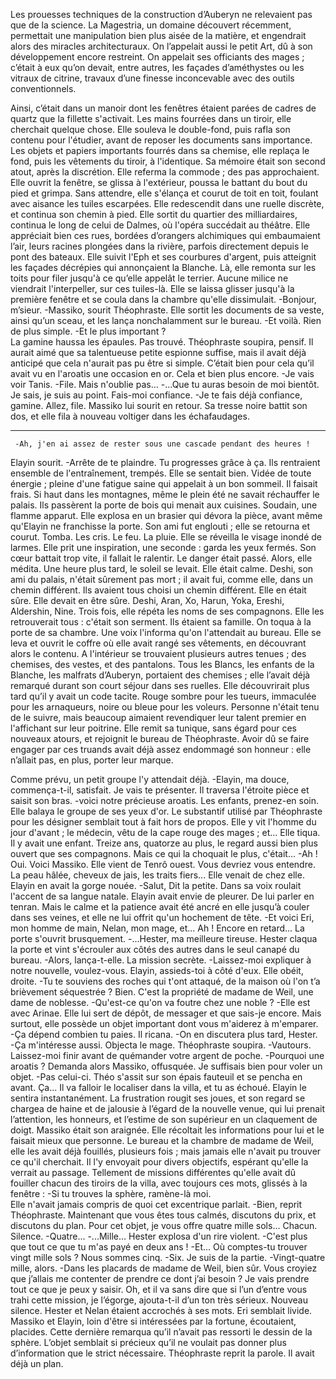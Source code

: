 
Les prouesses techniques de la construction d’Auberyn ne relevaient pas que de la science. La Magestria, un domaine découvert récemment, permettait une manipulation bien plus aisée de la matière, et engendrait alors des miracles architecturaux. On l’appelait aussi le petit Art, dû à son développement encore restreint. On appelait ses officiants des mages ; c’était à eux qu’on devait, entre autres, les façades d’améthystes ou les vitraux de citrine, travaux d’une finesse inconcevable avec des outils conventionnels.
 
Ainsi, c’était dans un manoir dont les fenêtres étaient parées de cadres de quartz que la fillette s'activait. Les mains fourrées dans un tiroir, elle cherchait quelque chose. 
Elle souleva le double-fond, puis rafla son contenu pour l'étudier, avant de reposer les documents sans importance. Les objets et papiers importants fourrés dans sa chemise, elle replaça le fond, puis les vêtements du tiroir, à l'identique. Sa mémoire était son second atout, après la discrétion. Elle referma la commode ; des pas approchaient. Elle ouvrit la fenêtre, se glissa à l'extérieur, poussa le battant du bout du pied et grimpa. Sans attendre, elle s'élança et courut de toit en toit, foulant avec aisance les tuiles escarpées. Elle redescendit dans une ruelle discrète, et continua son chemin à pied. Elle sortit du quartier des milliardaires, continua le long de celui de Dalmes, où l'opéra succédait au théâtre. Elle appréciait bien ces rues, bordées d’orangers alchimiques qui embaumaient l’air, leurs racines plongées dans la rivière, parfois directement depuis le pont des bateaux. Elle suivit l'Eph et ses courbures d'argent, puis atteignit les façades décrépies qui annonçaient la Blanche. Là, elle remonta sur les toits pour filer jusqu'à ce qu’elle appelât le terrier. Aucune milice ne viendrait l'interpeller, sur ces tuiles-là. Elle se laissa glisser jusqu'à la première fenêtre et se coula dans la chambre qu'elle dissimulait.
  -Bonjour, m’sieur.
  -Massiko, sourit Théophraste.
  Elle sortit les documents de sa veste, ainsi qu’un sceau, et les lança nonchalamment sur le bureau.
  -Et voilà. Rien de plus simple.
  -Et le plus important ?  
La gamine haussa les épaules. Pas trouvé.
 Théophraste soupira, pensif. Il aurait aimé que sa talentueuse petite espionne suffise, mais il avait déjà anticipé que cela n'aurait pas pu être si simple. C’était bien pour cela qu’il avait vu en l'aroatis une occasion en or. Cela et bien plus encore.
  -Je vais voir Tanis.
  -File. Mais n'oublie pas...
  -...Que tu auras besoin de moi bientôt. Je sais, je suis au point. Fais-moi confiance.
  -Je te fais déjà confiance, gamine. Allez, file. 
Massiko lui sourit en retour. Sa tresse noire battit son dos, et elle fila à nouveau voltiger dans les échafaudages. 

* * * 
 
 	 -Ah, j'en ai assez de rester sous une cascade pendant des heures ! 
  Elayin sourit.
  -Arrête de te plaindre. Tu progresses grâce à ça. 
  Ils rentraient ensemble de l'entraînement, trempés. Elle se sentait bien. Vidée de toute énergie ; pleine d'une fatigue saine qui appelait à un bon sommeil. 
Il faisait frais. Si haut dans les montagnes, même le plein été ne savait réchauffer le palais. Ils passèrent la porte de bois qui menait aux cuisines. 
Soudain, une flamme apparut. Elle explosa en un brasier qui dévora la pièce, avant même qu'Elayin ne franchisse la porte. Son ami fut englouti ; elle se retourna et courut. Tomba. Les cris. Le feu. La pluie.
Elle se réveilla le visage inondé de larmes. Elle prit une inspiration, une seconde : garda les yeux fermés. Son cœur battait trop vite, il fallait le ralentir. Le danger était passé. 
Alors, elle médita.
Une heure plus tard, le soleil se levait. Elle était calme. Deshi, son ami du palais, n'était sûrement pas mort ; il avait fui, comme elle, dans un chemin différent. Ils avaient tous choisi un chemin différent. Elle en était sûre. Elle devait en être sûre.
Deshi, Aran, Xo, Harun, Yoka, Ereshi, Aldershin, Nine.
Trois fois, elle répéta les noms de ses compagnons. Elle les retrouverait tous : c'était son serment. Ils étaient sa famille. 
On toqua à la porte de sa chambre. Une voix l'informa qu'on l'attendait au bureau. Elle se leva et ouvrit le coffre où elle avait rangé ses vêtements, en découvrant alors le contenu. A l'intérieur se trouvaient plusieurs autres tenues ; des chemises, des vestes, et des pantalons. Tous les Blancs, les enfants de la Blanche, les malfrats d’Auberyn, portaient des chemises ; elle l’avait déjà remarqué durant son court séjour dans ses ruelles. Elle découvrirait plus tard qu’il y avait un code tacite. Rouge sombre pour les tueurs, immaculée pour les arnaqueurs, noire ou bleue pour les voleurs. Personne n'était tenu de le suivre, mais beaucoup aimaient revendiquer leur talent premier en l'affichant sur leur poitrine.
Elle remit sa tunique, sans égard pour ces nouveaux atours, et rejoignit le bureau de Théophraste. Avoir dû se faire engager par ces truands avait déjà assez endommagé son honneur : elle n’allait pas, en plus, porter leur marque.

Comme prévu, un petit groupe l'y attendait déjà. 
  -Elayin, ma douce, commença-t-il, satisfait. Je vais te présenter.
 Il traversa l'étroite pièce et saisit son bras.
  -voici notre précieuse aroatis. Les enfants, prenez-en soin.
  Elle balaya le groupe de ses yeux d'or. Le substantif utilisé par Théophraste pour les désigner semblait tout à fait hors de propos.
Elle y vit l'homme du jour d'avant ; le médecin, vêtu de la cape rouge des mages ; et… Elle tiqua.  Il y avait une enfant. Treize ans, quatorze au plus, le regard aussi bien plus ouvert que ses compagnons. Mais ce qui la choquait le plus, c'était...
  -Ah ! Oui. Voici Massiko. Elle vient de Tenrô ouest. Vous devriez vous entendre.  
  La peau hâlée, cheveux de jais, les traits fiers... Elle venait de chez elle. Elayin en avait la gorge nouée.
  -Salut, Dit la petite. Dans sa voix roulait l'accent de sa langue natale. 
Elayin avait envie de pleurer. De lui parler en tenran. Mais le calme et la patience avait été ancré en elle jusqu’à couler dans ses veines, et elle ne lui offrit qu'un hochement de tête.
  -Et voici Eri, mon homme de main, Nelan, mon mage, et... Ah ! Encore en retard...
  La porte s'ouvrit brusquement.
  -...Hester, ma meilleure tireuse.
  Hester claqua la porte et vint s'écrouler aux côtés des autres dans le seul canapé du bureau.
  -Alors, lança-t-elle. La mission secrète.
  -Laissez-moi expliquer à notre nouvelle, voulez-vous. Elayin, assieds-toi à côté d'eux.
 Elle obéit, droite.
  -Tu te souviens des roches qui t'ont attaqué, de la maison où l'on t’a brièvement séquestrée ? Bien. C'est la propriété de madame de Weil, une dame de noblesse.
  -Qu'est-ce qu'on va foutre chez une noble ?
  -Elle est avec Arinae. Elle lui sert de dépôt, de messager et que sais-je encore. Mais surtout, elle possède un objet important dont vous m'aiderez à m'emparer.
  -Ça dépend combien tu paies.
  Il ricana.
  -On en discutera plus tard, Hester.
  -Ça m'intéresse aussi. Objecta le mage.
 Théophraste soupira.
  -Vautours. Laissez-moi finir avant de quémander votre argent de poche. 
  -Pourquoi une aroatis ? Demanda alors Massiko, offusquée. Je suffisais bien pour voler un objet.
  -Pas celui-ci. Théo s'assit sur son épais fauteuil et se pencha en avant. Ça... Il va falloir le localiser dans la villa, et tu as échoué. Elayin le sentira instantanément. 
La frustration rougit ses joues, et son regard se chargea de haine et de jalousie à l’égard de la nouvelle venue, qui lui prenait l’attention, les honneurs, et l’estime de son supérieur en un claquement de doigt. Massiko était son araignée. Elle récoltait les informations pour lui et le faisait mieux que personne. Le bureau et la chambre de madame de Weil, elle les avait déjà fouillés, plusieurs fois ; mais jamais elle n'avait pu trouver ce qu'il cherchait. Il l'y envoyait pour divers objectifs, espérant qu'elle la verrait au passage. Tellement de missions différentes qu'elle avait dû fouiller chacun des tiroirs de la villa, avec toujours ces mots, glissés à la fenêtre :
-Si tu trouves la sphère, ramène-là moi.  
Elle n'avait jamais compris de quoi cet excentrique parlait.
 -Bien, reprit Théophraste. Maintenant que vous êtes tous calmés, discutons du prix, et discutons du plan. Pour cet objet, je vous offre quatre mille sols… Chacun.
  Silence.
  -Quatre...
  -...Mille...
 Hester explosa d'un rire violent.
  -C'est plus que tout ce que tu m'as payé en deux ans !
  -Et... Où comptes-tu trouver vingt mille sols ? Nous sommes cinq.
  -Six. Je suis de la partie. 
  -Vingt-quatre mille, alors.
  -Dans les placards de madame de Weil, bien sûr. Vous croyiez que j’allais me contenter de prendre ce dont j’ai besoin ? Je vais prendre tout ce que je peux y saisir. Oh, et il va sans dire que si l’un d’entre vous trahi cette mission, je l’égorge, ajouta-t-il d’un ton très sérieux.
Nouveau silence. Hester et Nelan étaient accrochés à ses mots. Eri semblait livide. Massiko et Elayin, loin d'être si intéressées par la fortune, écoutaient, placides. Cette dernière remarqua qu’il n’avait pas ressorti le dessin de la sphère. L’objet semblait si précieux qu’il ne voulait pas donner plus d’information que le strict nécessaire.
Théophraste reprit la parole. Il avait déjà un plan.
 
 
 

 
